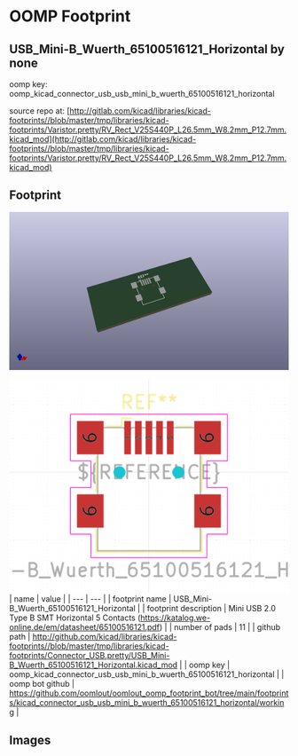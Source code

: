 # OOMP Footprint  
## USB_Mini-B_Wuerth_65100516121_Horizontal  by none  
  
oomp key: oomp_kicad_connector_usb_usb_mini_b_wuerth_65100516121_horizontal  
  
source repo at: [http://gitlab.com/kicad/libraries/kicad-footprints//blob/master/tmp/libraries/kicad-footprints/Varistor.pretty/RV_Rect_V25S440P_L26.5mm_W8.2mm_P12.7mm.kicad_mod](http://gitlab.com/kicad/libraries/kicad-footprints//blob/master/tmp/libraries/kicad-footprints/Varistor.pretty/RV_Rect_V25S440P_L26.5mm_W8.2mm_P12.7mm.kicad_mod)  
## Footprint  
  
[![working_kicad_pcb_3d.png](working_kicad_pcb_3d_600.png)](working_kicad_pcb_3d.png)  
  
[![working.png](working_600.png)](working.png)  
| name | value | 
| --- | --- | 
| footprint name | USB_Mini-B_Wuerth_65100516121_Horizontal | 
| footprint description | Mini USB 2.0 Type B SMT Horizontal 5 Contacts (https://katalog.we-online.de/em/datasheet/65100516121.pdf) | 
| number of pads | 11 | 
| github path | http://github.com/kicad/libraries/kicad-footprints//blob/master/tmp/libraries/kicad-footprints/Connector_USB.pretty/USB_Mini-B_Wuerth_65100516121_Horizontal.kicad_mod | 
| oomp key | oomp_kicad_connector_usb_usb_mini_b_wuerth_65100516121_horizontal | 
| oomp bot github | https://github.com/oomlout/oomlout_oomp_footprint_bot/tree/main/footprints/kicad_connector_usb_usb_mini_b_wuerth_65100516121_horizontal/working | 
## Images  
